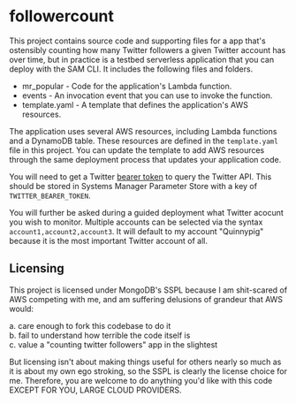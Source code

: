 # followercount

This project contains source code and supporting files for a app that's ostensibly counting how many Twitter followers a given Twitter account has over time, but in practice is a testbed serverless application that you can deploy with the SAM CLI. It includes the following files and folders.

- mr_popular - Code for the application's Lambda function.
- events - An invocation event that you can use to invoke the function.
- template.yaml - A template that defines the application's AWS resources.

The application uses several AWS resources, including Lambda functions and a DynamoDB table. These resources are defined in the `template.yaml` file in this project. You can update the template to add AWS resources through the same deployment process that updates your application code.

You will need to get a Twitter [bearer token](https://developer.twitter.com/en/docs/authentication/overview) to query the Twitter API. This should be stored in Systems Manager Parameter Store with a key of `TWITTER_BEARER_TOKEN`. 

You will further be asked during a guided deployment what Twitter acocunt you wish to monitor. Multiple accounts can be selected via the syntax `account1,account2,account3`. It will default to my account "Quinnypig" because it is the most important Twitter account of all.

## Licensing

This project is licensed under MongoDB's SSPL because I am shit-scared of AWS competing with me, and am suffering delusions of grandeur that AWS would:

a. care enough to fork this codebase to do it  
b. fail to understand how terrible the code itself is  
c. value a "counting twitter followers" app in the slightest


But licensing isn't about making things useful for others nearly so much as it is about my own ego stroking, so the SSPL is clearly the license choice for me. Therefore, you are welcome to do anything you'd like with this code EXCEPT FOR YOU, LARGE CLOUD PROVIDERS. 

